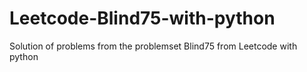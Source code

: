 # Leetcode-Blind75-with-python
Solution of problems from the problemset Blind75 from Leetcode with python

